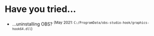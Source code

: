 # Have you tried...

* ...uninstalling OBS? <sup>(May 2021: `C:/ProgramData/obs-studio-hook/graphics-hook64.dll`)</sup>

